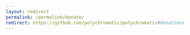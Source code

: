 ```yaml
---
layout: redirect
permalink: /permalink/donate/
redirect: https://github.com/polychromatic/polychromatic#donations
---
```


